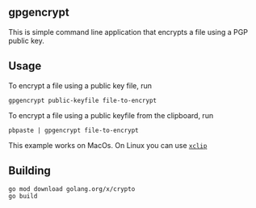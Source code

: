 
## gpgencrypt

This is simple command line application that encrypts a file using a PGP public key.

## Usage

To encrypt a file using a public key file, run

    gpgencrypt public-keyfile file-to-encrypt

To encrypt a file using a public keyfile from the clipboard, run

	pbpaste | gpgencrypt file-to-encrypt

This example works on MacOs.  On Linux you can use [`xclip`](https://ostechnix.com/how-to-use-pbcopy-and-pbpaste-commands-on-linux/)

## Building

    go mod download golang.org/x/crypto
    go build
